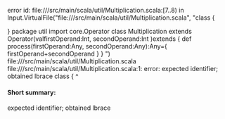 error id: file://<WORKSPACE>/src/main/scala/util/Multiplication.scala:[7..8) in Input.VirtualFile("file://<WORKSPACE>/src/main/scala/util/Multiplication.scala", "class  {
  
}
package  util
import core.Operator
class Multiplication extends  Operator(valfirstOperand:Int, secondOperand:Int )extends  {
  def process(firstOperand:Any, secondOperand:Any):Any={
    firstOperand+secondOperand
  }
}
")
file://<WORKSPACE>/src/main/scala/util/Multiplication.scala
file://<WORKSPACE>/src/main/scala/util/Multiplication.scala:1: error: expected identifier; obtained lbrace
class  {
       ^
#### Short summary: 

expected identifier; obtained lbrace